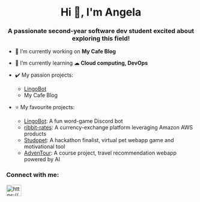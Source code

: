 <h1 align="center">Hi 👋, I'm Angela</h1>
<h3 align="center">A passionate second-year software dev student excited about exploring this field!</h3>

- 🔭 I’m currently working on **My Cafe Blog**

- 🌱 I’m currently learning **☁ Cloud computing, DevOps**

- ✔️ My passion projects:
  - [LingoBot](https://github.com/yangela1/LingoBot)
  - My Cafe Blog 

- ⭐ My favourite projects:
  - [LingoBot](https://github.com/yangela1/LingoBot): A fun word-game Discord bot
  - [ribbit-rates](https://github.com/azuchibean/ribbit-rates): A currency-exchange platform leveraging Amazon AWS products
  - [Studopet](https://github.com/DTMcrae/QDSTeam25): A hackathon finalist, virtual pet webapp game and motivational tool 
  - [AdvenTour](https://github.com/rubyred139/2800-202310-BBY02): A course project, travel recommendation webapp powered by AI

<h3 align="left">Connect with me:</h3>
<p align="left">
<a href="https://www.linkedin.com/in/angela-yu-b7516524a/" target="blank"><img align="center" src="https://raw.githubusercontent.com/rahuldkjain/github-profile-readme-generator/master/src/images/icons/Social/linked-in-alt.svg" alt="https://www.linkedin.com/in/angela-yu-b7516524a/" height="30" width="40" /></a>
</p>

